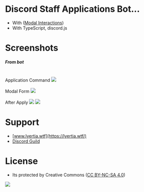 # Discord Staff Applications Bot...

- With ([Modal Interactions](https://discord.com/developers/docs/interactions/receiving-and-responding#interaction-response-object-modal))
- With TypeScript, discord.js

# Screenshots

##### From bot

<br>
 Application Command
<img src="https://cdn.discordapp.com/attachments/936732401013501982/944173244305518654/unknown.png">
<br><br>
 Modal Form
 <img src="https://cdn.discordapp.com/attachments/944181411420733451/944181534804549642/unknown.png">
 <br><br>
 After Apply
 <img src="https://cdn.discordapp.com/attachments/936732401013501982/944173186004701194/unknown.png">
 <img src="https://cdn.discordapp.com/attachments/936732401013501982/944173208905609236/unknown.png">

# Support
- [www.lyertia.wtf](https://lyertia.wtf/)
- [Discord Guild](https://akamedev.com)

# License
- Its protected by Creative Commons ([CC BY-NC-SA 4.0](https://creativecommons.org/licenses/by-nc-sa/4.0/))

<a href="https://creativecommons.org/licenses/by-nc-sa/4.0/" title="BYNCSA40"><img src="https://licensebuttons.net/l/by-nc-sa/4.0/88x31.png"></a>
